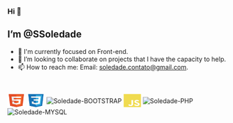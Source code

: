 ###  Hi 👋
## I’m @SSoledade
- 🌱 I'm currently focused on Front-end.
- 💞️ I’m looking to collaborate on projects that I have the capacity to help.
- 📫 How to reach me: Email: soledade.contato@gmail.com.

##

<div style="display: inline-block"> <br>
   <img align="center" alt="Soledade-HTML" height="30" width="40" src="https://raw.githubusercontent.com/devicons/devicon/master/icons/html5/html5-original.svg">
  <img align="center" alt="Soledade-CSS" height="30" width="40" src="https://raw.githubusercontent.com/devicons/devicon/master/icons/css3/css3-original.svg">
  <img align="center" alt="Soledade-BOOTSTRAP" height="30" width="40" src="https://cdn.jsdelivr.net/gh/devicons/devicon/icons/bootstrap/bootstrap-plain.svg">
  <img align="center" alt="Soledade-JAVASCRIPT" height="30" width="40" src="https://raw.githubusercontent.com/devicons/devicon/master/icons/javascript/javascript-plain.svg">
  <img align="center" alt="Soledade-PHP" height="30" width="40" src="https://cdn.jsdelivr.net/gh/devicons/devicon/icons/php/php-plain.svg">
  <img align="center" alt="Soledade-MYSQL" height="30" width="40" src="https://cdn.jsdelivr.net/gh/devicons/devicon/icons/mysql/mysql-original.svg">
  
  
 </div>
